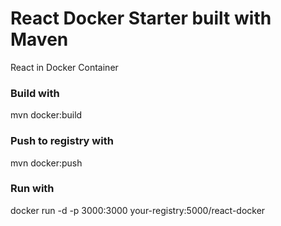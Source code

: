 # React Docker Starter built with Maven
React in Docker Container

### Build with 
mvn docker:build 

### Push to registry with 
mvn docker:push

### Run with
docker run -d -p 3000:3000 your-registry:5000/react-docker